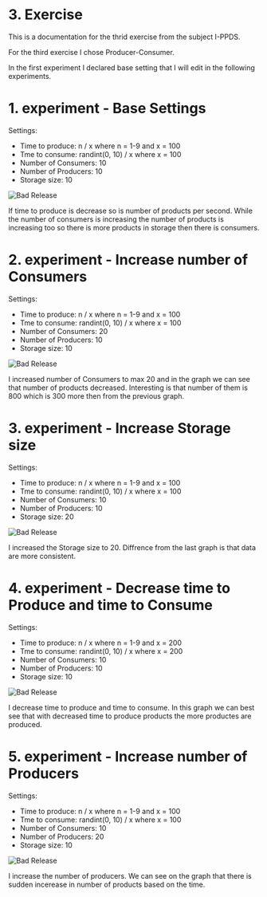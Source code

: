 # 3. Exercise
This is a documentation for the thrid exercise from the subject I-PPDS.

For the third exercise I chose Producer-Consumer.

In the first experiment I declared base setting that I will edit in the following experiments.

# 1. experiment - Base Settings
Settings:
-   Time to produce: n / x where n = 1-9 and x = 100
-   Tme to consume: randint(0, 10) / x where x = 100
-   Number of Consumers: 10
-   Number of Producers: 10
-   Storage size: 10

![Bad Release](https://raw.githubusercontent.com/Rokulus/I-PPDS_Procka/03/images/base_setting.png)

If time to produce is decrease so is number of products per second. While the number of consumers is increasing the number of products is increasing too so there is more products in storage then there is consumers.

# 2. experiment - Increase number of Consumers
Settings:
-   Time to produce: n / x where n = 1-9 and x = 100
-   Tme to consume: randint(0, 10) / x where x = 100
-   Number of Consumers: 20
-   Number of Producers: 10
-   Storage size: 10

![Bad Release](https://raw.githubusercontent.com/Rokulus/I-PPDS_Procka/03/images/experiment2.png)

I increased number of Consumers to max 20 and in the graph we can see that number of products decreased. Interesting is that number of them is 800 which is 300 more then from the previous graph.

# 3. experiment - Increase Storage size
Settings:
-   Time to produce: n / x where n = 1-9 and x = 100
-   Tme to consume: randint(0, 10) / x where x = 100
-   Number of Consumers: 10
-   Number of Producers: 10
-   Storage size: 20

![Bad Release](https://raw.githubusercontent.com/Rokulus/I-PPDS_Procka/03/images/experiment3.png)

I increased the Storage size to 20. Diffrence from the last graph is that data are more consistent.

# 4. experiment - Decrease time to Produce and time to Consume
Settings:
-   Time to produce: n / x where n = 1-9 and x = 200
-   Tme to consume: randint(0, 10) / x where x = 200
-   Number of Consumers: 10
-   Number of Producers: 10
-   Storage size: 10

![Bad Release](https://raw.githubusercontent.com/Rokulus/I-PPDS_Procka/03/images/experiment4.png)

I decrease time to produce and time to consume. In this graph we can best see that with decreased time to produce products the more productes are produced.

# 5. experiment - Increase number of Producers
Settings:
-   Time to produce: n / x where n = 1-9 and x = 100
-   Tme to consume: randint(0, 10) / x where x = 100
-   Number of Consumers: 10
-   Number of Producers: 20
-   Storage size: 10

![Bad Release](https://raw.githubusercontent.com/Rokulus/I-PPDS_Procka/03/images/experiment5.png)

I increase the number of producers. We can see on the graph that there is sudden incerease in number of products based on the time.
